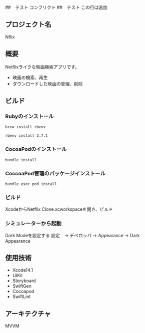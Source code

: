 ##　テスト コンフリクト
##　テスト この行は追加

## プロジェクト名

Nflix

## 概要

Netflixライクな映画検索アプリです。

* 映画の検索、再生
* ダウンロードした映画の管理、削除

## ビルド

### Rubyのインストール

```
brew install rbenv
```

```
rbenv install 2.7.1
```


### CocoaPodのインストール

```
bundle install
```

### CoccoaPod管理のパッケージインストール

```
bundle exec pod install
```

### ビルド

XcodeからNetflix Clone.xcworkspaceを開き、ビルド

### シミュレーターから起動

Dark Modeを設定する
設定　-> デベロッパ -> Appearance -> Dark Appearance

## 使用技術

* Xcode14.1
* UIKit
* Storyboard
* SwiftGen
* Cocoapod
* SwiftLint

## アーキテクチャ

MVVM
